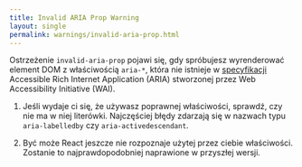 ```yaml
---
title: Invalid ARIA Prop Warning
layout: single
permalink: warnings/invalid-aria-prop.html
---
```


Ostrzeżenie `invalid-aria-prop` pojawi się, gdy spróbujesz wyrenderować element DOM z właściwością `aria-*`, która nie istnieje w [specyfikacji](https://www.w3.org/TR/wai-aria-1.1/#states_and_properties) Accessible Rich Internet Application (ARIA) stworzonej przez Web Accessibility Initiative (WAI).

1. Jeśli wydaje ci się, że używasz poprawnej właściwości, sprawdź, czy nie ma w niej literówki. Najczęściej błędy zdarzają się w nazwach typu `aria-labelledby` czy `aria-activedescendant`.

2. Być może React jeszcze nie rozpoznaje użytej przez ciebie właściwości. Zostanie to najprawdopodobniej naprawione w przyszłej wersji.
